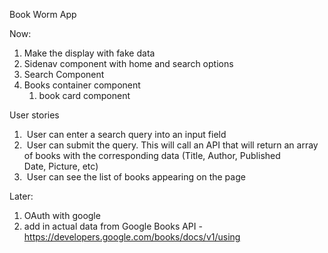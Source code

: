 Book Worm App

Now:
1. Make the display with fake data
2. Sidenav component with home and search options
3. Search Component
4. Books container component
    1. book card component

User stories
1.  User can enter a search query into an input field
2.  User can submit the query. This will call an API that will return an array of books with the corresponding data (Title, Author, Published Date, Picture, etc)
3.  User can see the list of books appearing on the page



Later:
1. OAuth with google
2. add in actual data from Google Books API - https://developers.google.com/books/docs/v1/using
